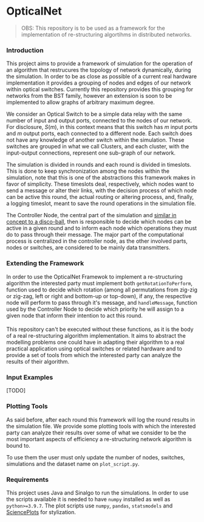 # OpticalNet

> OBS: This repository is to be used as a framework for the implementation of re-structuring algortihms in distributed networks.

### Introduction

This project aims to provide a framework of simulation for the operation of an algorithm that restrucures the topology of network
dynamically, during the simulation. In order to be as close as possible of a current real hardware implementation it provides a 
grouping of nodes and edges of our network within optical switches. Currently this repository provides this grouping for networks from the
BST family, however an extension is soon to be implemented to allow graphs of arbitrary maximum degree.

We consider an Optical Switch to be a simple data relay with the same number of input and output ports, connected to the nodes of our network.
For disclosure, $S(m)$, in this context means that this switch has $m$ input ports and $m$ output ports, each connected to a different node. Each
switch does not have any knowledge of another switch within the simulation. These switches are grouped in what we call Clusters, and each cluster, 
with the input-output connections, represent one sub-graph of our network.

The simulation is divided in rounds and each round is divided in timeslots. This is done to keep synchronization among the nodes within the simulation,
note that this is one of the abstractions this framework makes in favor of simplicity. These timeslots deal, respectively, which nodes want to send a 
message or alter their links, with the decision process of which node can be active this round, the actual routing or altering process, and, finally,
a logging timeslot, meant to save the round operations in the simulation file.

The Controller Node, the central part of the simulation and [similar in concept to a disco-ball](https://www.univie.ac.at/ct/stefan.old/osn21.pdf), 
then is responsible to decide which nodes can be active in a given round and to inform each node which operations they must do to pass through their 
message. The major part of the computational process is centralized in the controller node, as the other involved parts, nodes or switches, are considered
to be mainly data transmitters.

### Extending the Framework
In order to use the OpticalNet Framewok to implement a re-structuring algorithm the interested party must implement both `getRotationToPerform`, function
used to decide which rotation (among all permutations from zig-zig or zig-zag, left or right and bottom-up or top-down), if any, the respective node 
will perform to pass through it's message, and `handleMessage`, function used by the Controller Node to decide which priority he will assign to a given 
node that inform their intention to act this round.

####
This repository can't be executed without these functions, as it is the body of a real re-structuring algorithm implementation. It aims to abstract 
the modelling problems one could have in adapting their algorithm to a real practical application using optical switches or related hardware and to 
provide a set of tools from which the interested party can analyze the results of their algorithm.

### Input Examples
[TODO]

### Plotting Tools
As said before, after each round this framework will log the round results in the simulation file. We provide some plotting tools with which the interested
party can analyze their results over some of what we consider to be the most important aspects of efficiency a re-structuring network algorithm is
bound to.

To use them the user must only update the number of nodes, switches, simulations and the dataset name on `plot_script.py`.

### Requirements
This project uses Java and Sinalgo to run the simulations. In order to use the scripts available it is needed to have `numpy` installed as well as 
`python>=3.9.7`. The plot scripts use `numpy`, `pandas`, `statsmodels` and [SciencePlots](https://github.com/garrettj403/SciencePlots) for stylization.
